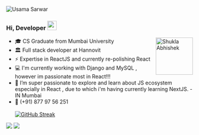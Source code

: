 ![Usama Sarwar](https://visitor-badge.glitch.me/badge?page_id=Abhishek-Shukla-github)

### Hi, Developer <img src="https://media.giphy.com/media/hvRJCLFzcasrR4ia7z/giphy.gif" width="25px">
<img align="right" alt="Shukla Abhishek" src="https://revelry.co/wp-content/uploads/2019/05/react-native-UX-design.gif" width="100" height="100" />

- 🎓 CS Graduate from Mumbai University 
- 🏛 Full stack developer at Hannovit
- ⚡ Expertise in ReactJS and currently re-polishing React
- 💻 I'm currently working with Django and MySQL , however im passionate most in React!!!
- 🌱 I’m super passionate to explore and learn about JS ecosystem especially in React , due to which i'm having currently learning NextJS.
-IN Mumbai
- 📱 (+91) 877 97 56 251
<br><br>
  [![GitHub Streak](https://github-readme-streak-stats.herokuapp.com?user=Abhishek-shukla-github&theme=neon-dark)](https://git.io/streak-stats)
<div align="center">
</div>
<a href="https://abhishek-shukla.netlify.app/">
<img src="https://img.shields.io/badge/Portfolio-000000?style=for-the-badge&logo=opsgenie&logoColor=ffffff"></a> 
<a href="https://github.com/Abhishek-Shukla-github">
<img src="https://img.shields.io/badge/Github-211F1F?style=for-the-badge&logo=GitHub&logoColor=ffffff"></a> 
  <br>
